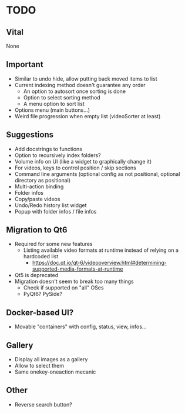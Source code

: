 # TODO
## Vital
None

## Important
- Similar to undo hide, allow putting back moved items to list
- Current indexing method doesn't guarantee any order
  - An option to autosort once sorting is done
  - Option to select sorting method
  - A menu option to sort list
- Options menu (main buttons...)
- Weird file progression when empty list (videoSorter at least)

## Suggestions
- Add docstrings to functions
- Option to recursively index folders?
- Volume info on UI (like a widget to graphically change it)
- For videos, keys to control position / skip sections
- Command line arguments (optional config as not positional, optional directory as positional)
- Multi-action binding
- Folder infos
- Copy/paste videos
- Undo/Redo history list widget
- Popup with folder infos / file infos

## Migration to Qt6
- Required for some new features
  - Listing available video formats at runtime instead of relying on a hardcoded list
    - https://doc.qt.io/qt-6/videooverview.html#determining-supported-media-formats-at-runtime
- Qt5 is deprecated
- Migration doesn't seem to break too many things
  - Check if supported on "all" OSes
  - PyQt6? PySide?

## Docker-based UI?
- Movable "containers" with config, status, view, infos...

## Gallery
- Display all images as a gallery
- Allow to select them
- Same onekey-oneaction mecanic

## Other
- Reverse search button?
